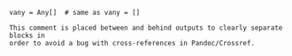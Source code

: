 
```language-julia
vany = Any[]  # same as vany = []
```




```{=comment}
This comment is placed between and behind outputs to clearly separate blocks in
order to avoid a bug with cross-references in Pandoc/Crossref.
```




